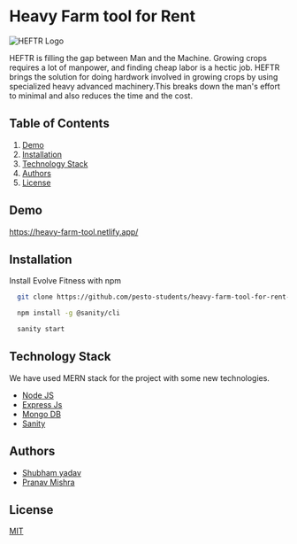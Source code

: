 # Heavy Farm tool for Rent

![HEFTR Logo](./public/apple-touch-icon.png)


HEFTR is filling the gap between Man and the Machine. Growing crops requires a lot of manpower, and finding cheap labor is a hectic job. HEFTR brings the solution for doing hardwork involved in growing crops by using specialized heavy advanced machinery.This breaks down the man's effort to minimal and also reduces the time and the cost.
## Table of Contents

1. [Demo](#demo)
2. [Installation](#installation)
3. [Technology Stack](#Technology-Stack)
4. [Authors](#authors)
5. [License](#license)
## Demo

https://heavy-farm-tool.netlify.app/

## Installation

Install Evolve Fitness with npm

```bash
  git clone https://github.com/pesto-students/heavy-farm-tool-for-rent-be-team1-devanshu

  npm install -g @sanity/cli

  sanity start

```
## Technology Stack

We have used MERN stack for the project with some new technologies.


- [Node JS](https://nodejs.org/en/)
- [Express Js](https://expressjs.com/)
- [Mongo DB](https://www.mongodb.com/)
- [Sanity](https://sanity.io/)

## Authors

- [Shubham yadav](https://github.com/shubhamdsm)
- [Pranav Mishra](https://github.com/parnidadu)


## License

[MIT](https://opensource.org/licenses/MIT)